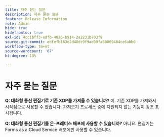 ```yaml
---
title: 자주 묻는 질문
description: 자주 묻는 질문
feature: Release Information
role: Admin
hide: true
hidefromtoc: true
exl-id: 4cc1bff3-edfb-4826-b914-2a2231b703f9
source-git-commit: edfefb163e2d48dc9f9ad90fa68809484ce6abb0
workflow-type: tm+mt
source-wordcount: '67'
ht-degree: 13%

---
```


# 자주 묻는 질문

**Q: 대화형 통신 편집기로 기존 XDP를 가져올 수 있습니까?**
예. 기존 XDP를 가져와서 시작점으로 사용할 수 있습니다. 가져오기 프로세스 중에 지원되지 않는 기능이 강조 표시됩니다.

**Q: 대화형 통신 편집기를 온-프레미스 배포에 사용할 수 있습니까?**
아니요. 편집기는 Forms as a Cloud Service 배포에만 사용할 수 있습니다.
